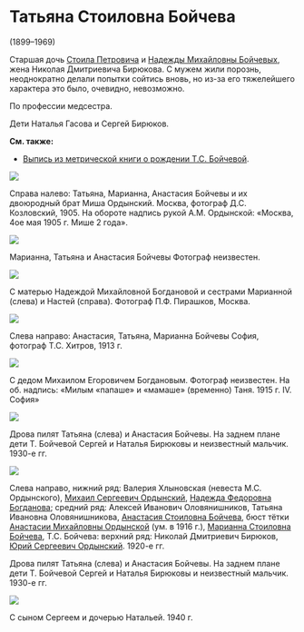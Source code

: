 # Татьяна Стоиловна Бойчева
(1899–1969)

Старшая дочь [Стоила Петровича](SPB.md) и [Надежды Михайловны Бойчевых](NMBB.md), жена Николая Дмитриевича Бирюкова. С мужем жили порознь, неоднократно делали попытки сойтись вновь, но из-за его тяжелейшего характера это было, очевидно, невозможно.

По профессии медсестра.

Дети Наталья Гасова и Сергей Бирюков.

**См. также:**

- [Выпись из метрической книги о рождении Т.С. Бойчевой](../docs/doc-1899-11-02.md).

![](img/MSO_ASB_MSB_TSB.jpg)

Справа налево: Татьяна, Марианна, Анастасия Бойчевы 
и их двоюродный брат Миша Ордынский.
Москва, фотограф Д.С. Козловский, 1905.
На обороте надпись рукой А.М. Ордынской: «Москва, 4ое мая 1905 г. Мише 2 года».

![](img/TB_MB_AB.jpg)

Марианна, Татьяна и Анастасия Бойчевы
Фотограф неизвестен.

![](img/piraskov.jpg)

С матерью Надеждой Михайловной Богдановой 
и сестрами Марианной (слева) и Настей (справа).
Фотограф П.Ф. Пирашков, Москва.

![](img/ASB_TSB_MSB-Sofia.jpg)

Слева направо: Анастасия, Татьяна, Марианна Бойчевы 
София, фотограф Т.С. Хитров, 1913 г.

![](img/MEB-TSB.jpg)

С дедом Михаилом Егоровичем Богдановым.
Фотограф неизвестен.
На об. надпись: «Милым «папаше» и «мамаше» (временно) Таня. 1915 г. IV. София»

![](img/TB-AB-SB-NB.jpg)

Дрова пилят Татьяна (слева) и Анастасия Бойчевы.
На заднем плане дети Т. Бойчевой 
Сергей и Наталья Бирюковы и 
неизвестный мальчик. 1930-е гг.

![](img/Group-192X.jpg)

Слева направо, нижний ряд: Валерия Хлыновская (невеста М.С. Ордынского), [Михаил Сергеевич Ордынский](AMO.md#m-ju), [Надежда Федоровна Богданова](NFBdM.md); средний ряд: Алексей Иванович Оловянишников, Татьяна Ивановна Оловянишникова, [Анастасия Стоиловна Бойчева](ASB.md), бюст тётки [Анастасии Михайловны Ордынской](AMO.md) (ум. в 1916 г.), [Марианна Стоиловна Бойчева](MSB.md), Т.С. Бойчева: верхний ряд: Николай Дмитриевич Бирюков, [Юрий Сергеевич Ордынский](AMO.md#m-ju). 1920-е гг.

Дрова пилят Татьяна (слева) и Анастасия Бойчевы.
На заднем плане дети Т. Бойчевой 
Сергей и Наталья Бирюковы и 
неизвестный мальчик. 1930-е гг.

![](img/SNB_TSB_NNB.jpg)

С сыном Сергеем и дочерью Натальей. 1940 г.